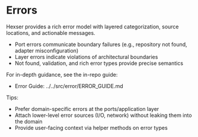 # Errors

Hexser provides a rich error model with layered categorization, source locations, and actionable messages.

- Port errors communicate boundary failures (e.g., repository not found, adapter misconfiguration)
- Layer errors indicate violations of architectural boundaries
- Not found, validation, and rich error types provide precise semantics

For in-depth guidance, see the in-repo guide:

- Error Guide: ../../src/error/ERROR_GUIDE.md

Tips:
- Prefer domain-specific errors at the ports/application layer
- Attach lower-level error sources (I/O, network) without leaking them into the domain
- Provide user-facing context via helper methods on error types
